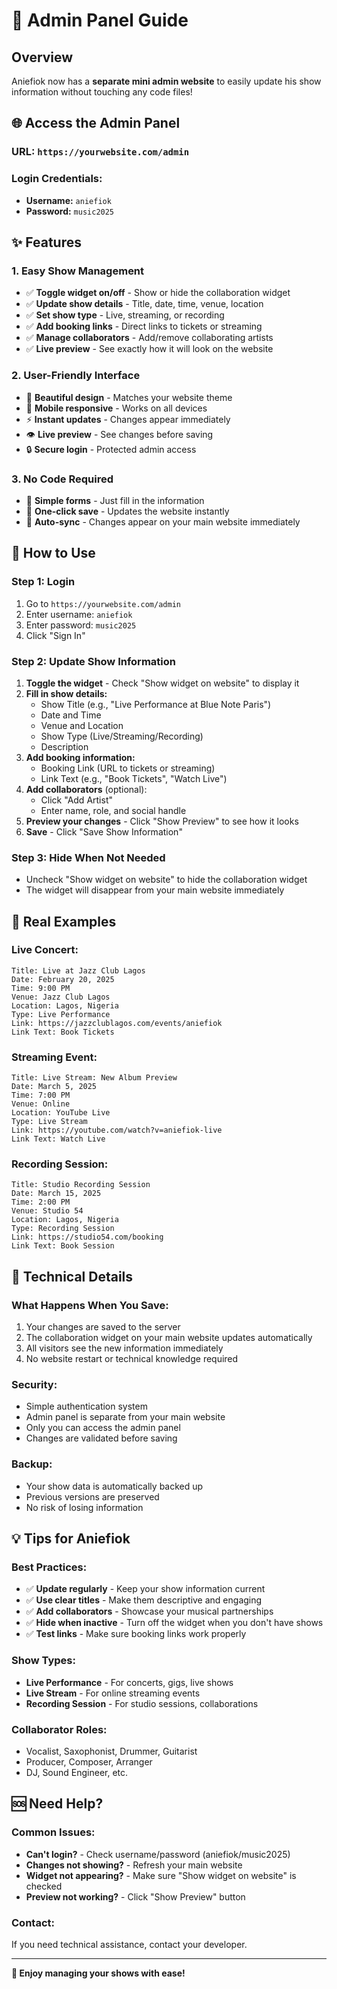 # 🎵 Admin Panel Guide

## Overview
Aniefiok now has a **separate mini admin website** to easily update his show information without touching any code files!

## 🌐 Access the Admin Panel

### **URL:** `https://yourwebsite.com/admin`

### **Login Credentials:**
- **Username:** `aniefiok`
- **Password:** `music2025`

## ✨ Features

### **1. Easy Show Management**
- ✅ **Toggle widget on/off** - Show or hide the collaboration widget
- ✅ **Update show details** - Title, date, time, venue, location
- ✅ **Set show type** - Live, streaming, or recording
- ✅ **Add booking links** - Direct links to tickets or streaming
- ✅ **Manage collaborators** - Add/remove collaborating artists
- ✅ **Live preview** - See exactly how it will look on the website

### **2. User-Friendly Interface**
- 🎨 **Beautiful design** - Matches your website theme
- 📱 **Mobile responsive** - Works on all devices
- ⚡ **Instant updates** - Changes appear immediately
- 👁️ **Live preview** - See changes before saving
- 🔒 **Secure login** - Protected admin access

### **3. No Code Required**
- 📝 **Simple forms** - Just fill in the information
- 🎯 **One-click save** - Updates the website instantly
- 🔄 **Auto-sync** - Changes appear on your main website immediately

## 🚀 How to Use

### **Step 1: Login**
1. Go to `https://yourwebsite.com/admin`
2. Enter username: `aniefiok`
3. Enter password: `music2025`
4. Click "Sign In"

### **Step 2: Update Show Information**
1. **Toggle the widget** - Check "Show widget on website" to display it
2. **Fill in show details:**
   - Show Title (e.g., "Live Performance at Blue Note Paris")
   - Date and Time
   - Venue and Location
   - Show Type (Live/Streaming/Recording)
   - Description
3. **Add booking information:**
   - Booking Link (URL to tickets or streaming)
   - Link Text (e.g., "Book Tickets", "Watch Live")
4. **Add collaborators** (optional):
   - Click "Add Artist"
   - Enter name, role, and social handle
5. **Preview your changes** - Click "Show Preview" to see how it looks
6. **Save** - Click "Save Show Information"

### **Step 3: Hide When Not Needed**
- Uncheck "Show widget on website" to hide the collaboration widget
- The widget will disappear from your main website immediately

## 🎯 Real Examples

### **Live Concert:**
```
Title: Live at Jazz Club Lagos
Date: February 20, 2025
Time: 9:00 PM
Venue: Jazz Club Lagos
Location: Lagos, Nigeria
Type: Live Performance
Link: https://jazzclublagos.com/events/aniefiok
Link Text: Book Tickets
```

### **Streaming Event:**
```
Title: Live Stream: New Album Preview
Date: March 5, 2025
Time: 7:00 PM
Venue: Online
Location: YouTube Live
Type: Live Stream
Link: https://youtube.com/watch?v=aniefiok-live
Link Text: Watch Live
```

### **Recording Session:**
```
Title: Studio Recording Session
Date: March 15, 2025
Time: 2:00 PM
Venue: Studio 54
Location: Lagos, Nigeria
Type: Recording Session
Link: https://studio54.com/booking
Link Text: Book Session
```

## 🔧 Technical Details

### **What Happens When You Save:**
1. Your changes are saved to the server
2. The collaboration widget on your main website updates automatically
3. All visitors see the new information immediately
4. No website restart or technical knowledge required

### **Security:**
- Simple authentication system
- Admin panel is separate from your main website
- Only you can access the admin panel
- Changes are validated before saving

### **Backup:**
- Your show data is automatically backed up
- Previous versions are preserved
- No risk of losing information

## 💡 Tips for Aniefiok

### **Best Practices:**
- ✅ **Update regularly** - Keep your show information current
- ✅ **Use clear titles** - Make them descriptive and engaging
- ✅ **Add collaborators** - Showcase your musical partnerships
- ✅ **Hide when inactive** - Turn off the widget when you don't have shows
- ✅ **Test links** - Make sure booking links work properly

### **Show Types:**
- **Live Performance** - For concerts, gigs, live shows
- **Live Stream** - For online streaming events
- **Recording Session** - For studio sessions, collaborations

### **Collaborator Roles:**
- Vocalist, Saxophonist, Drummer, Guitarist
- Producer, Composer, Arranger
- DJ, Sound Engineer, etc.

## 🆘 Need Help?

### **Common Issues:**
- **Can't login?** - Check username/password (aniefiok/music2025)
- **Changes not showing?** - Refresh your main website
- **Widget not appearing?** - Make sure "Show widget on website" is checked
- **Preview not working?** - Click "Show Preview" button

### **Contact:**
If you need technical assistance, contact your developer.

---

**🎵 Enjoy managing your shows with ease!**

